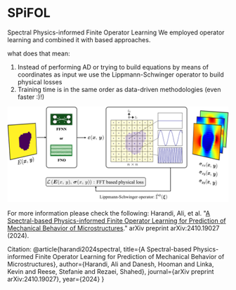 # SPiFOL
Spectral Physics-informed Finite Operator Learning
We employed operator learning and combined it with based approaches. 


what does that mean:
1) Instead of performing AD or trying to build equations by means of coordinates as input
   we use the Lippmann-Schwinger operator to build physical losses
2) Training time is in the same order as data-driven methodologies (even faster :)!)

![SPiFOL: microstructure to mechanical response](spifol_micro_to_stresses.png)

For more information please check the following:
Harandi, Ali, et al. "[A Spectral-based Physics-informed Finite Operator Learning for Prediction of Mechanical Behavior of Microstructures](https://arxiv.org/abs/2410.19027)." arXiv preprint arXiv:2410.19027 (2024).


Citation: 
@article{harandi2024spectral,
  title={A Spectral-based Physics-informed Finite Operator Learning for Prediction of Mechanical Behavior of Microstructures},
  author={Harandi, Ali and Danesh, Hooman and Linka, Kevin and Reese, Stefanie and Rezaei, Shahed},
  journal={arXiv preprint arXiv:2410.19027},
  year={2024}
}  
